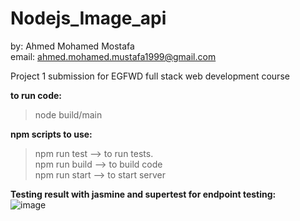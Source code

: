 # Nodejs_Image_api
by: Ahmed Mohamed Mostafa<br/>
email: ahmed.mohamed.mustafa1999@gmail.com

Project 1 submission for EGFWD full stack web development course

**to run code:**<br/>
  >node build/main<br/>

**npm scripts to use:**<br/>
  >npm run test --> to run tests.<br/>
  >npm run build --> to build code<br/>
  >npm run start --> to start server<br/>

**Testing result with jasmine and supertest for endpoint testing:**<br/>
  ![image](https://user-images.githubusercontent.com/60396165/191519272-187c96ef-8b52-4f75-8fb9-face511b88af.png)
